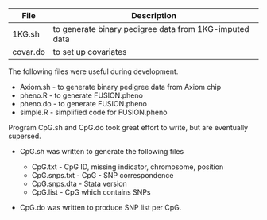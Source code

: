 **File** | **Description**
---------|------------
1KG.sh   | to generate binary pedigree data from 1KG-imputed data
covar.do | to set up covariates

The following files were useful during development.

* Axiom.sh - to generate binary pedigree data from Axiom chip
*  pheno.R - to generate FUSION.pheno
*  pheno.do - to generate FUSION.pheno
* simple.R - simplified code for FUSION.pheno

Program CpG.sh and CpG.do took great effort to write, but are eventually supersed.

* CpG.sh was written to generate the following files

  * CpG.txt - CpG ID, missing indicator, chromosome, position
  * CpG.snps.txt - CpG - SNP correspondence
  * CpG.snps.dta - Stata version
  * CpG.list - CpG which contains SNPs

* CpG.do was written to produce SNP list per CpG.
